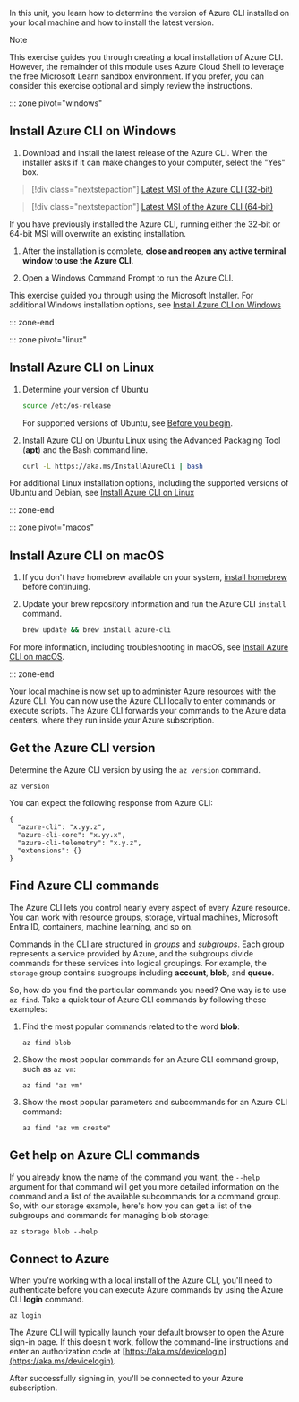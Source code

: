 <!-- markdownlint-disable MD041 -->

In this unit, you learn how to determine the version of Azure CLI installed on your local machine
and how to install the latest version.

> [!NOTE]
> This exercise guides you through creating a local installation of Azure CLI.
> However, the remainder of this module uses Azure Cloud Shell to leverage the free Microsoft Learn
> sandbox environment. If you prefer, you can consider this exercise optional and simply review the
> instructions.

::: zone pivot="windows"

## Install Azure CLI on Windows

1. Download and install the latest release of the Azure CLI. When the installer asks if it can make changes to your computer, select the "Yes" box.

> [!div class="nextstepaction"]
> [Latest MSI of the Azure CLI (32-bit)](https://aka.ms/installazurecliwindows)

> [!div class="nextstepaction"]
> [Latest MSI of the Azure CLI (64-bit)](https://aka.ms/installazurecliwindowsx64)

  If you have previously installed the Azure CLI, running either the 32-bit or 64-bit MSI will overwrite an existing installation.

1. After the installation is complete, **close and reopen any active terminal window to use the Azure CLI**.

1. Open a Windows Command Prompt to run the Azure CLI.

This exercise guided you through using the Microsoft Installer. For additional Windows installation options, see [Install Azure CLI on Windows](/cli/azure/install-azure-cli-windows)

::: zone-end

::: zone pivot="linux"

## Install Azure CLI on Linux

1. Determine your version of Ubuntu

   ```bash
   source /etc/os-release
   ```

   For supported versions of Ubuntu, see [Before you begin](/cli/azure/install-azure-cli-linux?pivots=apt#before-you-begin).

1. Install Azure CLI on Ubuntu Linux using the Advanced Packaging Tool (**apt**) and the Bash command line.

   ```bash
   curl -L https://aka.ms/InstallAzureCli | bash
   ```

For additional Linux installation options, including the supported versions of Ubuntu and Debian, see [Install Azure CLI on Linux](/cli/azure/install-azure-cli-linux)

::: zone-end

::: zone pivot="macos"

## Install Azure CLI on macOS

1. If you don't have homebrew available on your system, [install homebrew](https://docs.brew.sh/Installation.html) before continuing.

1. Update your brew repository information and run the Azure CLI `install` command.

   ```bash
   brew update && brew install azure-cli
   ```

For more information, including troubleshooting in macOS, see [Install Azure CLI on macOS](/cli/azure/install-azure-cli-macos).

::: zone-end

Your local machine is now set up to administer Azure resources with the Azure CLI. You can now use the Azure CLI locally to enter commands or execute scripts. The Azure CLI forwards your commands to the Azure data centers, where they run inside your Azure subscription.

## Get the Azure CLI version

Determine the Azure CLI version by using the `az version` command.

```azurecli
az version
```

You can expect the following response from Azure CLI:

```output
{
  "azure-cli": "x.yy.z",
  "azure-cli-core": "x.yy.x",
  "azure-cli-telemetry": "x.y.z",
  "extensions": {}
}
```

## Find Azure CLI commands

The Azure CLI lets you control nearly every aspect of every Azure resource. You can work with resource groups, storage, virtual machines, Microsoft Entra ID, containers, machine learning, and so on.

Commands in the CLI are structured in *groups* and *subgroups*. Each group represents a service provided by Azure, and the subgroups divide commands for these services into logical groupings. For example, the `storage` group contains subgroups including **account**, **blob**, and **queue**.

So, how do you find the particular commands you need? One way is to use `az find`. Take a quick tour of Azure CLI commands by following these examples:

1. Find the most popular commands related to the word **blob**:

   ```azurecli
   az find blob
   ```

1. Show the most popular commands for an Azure CLI command group, such as `az vm`:

   ```azurecli
   az find "az vm"
   ```

1. Show the most popular parameters and subcommands for an Azure CLI command:

   ```azurecli
   az find "az vm create"
   ```

## Get help on Azure CLI commands

If you already know the name of the command you want, the `--help` argument for that command will get you more detailed information on the command and a list of the available subcommands for a command group. So, with our storage example, here's how you can get a list of the subgroups and commands for managing blob storage:

```azurecli
az storage blob --help
```

## Connect to Azure

When you're working with a local install of the Azure CLI, you'll need to authenticate before you can execute Azure commands by using the Azure CLI **login** command.

```azurecli
az login
```

The Azure CLI will typically launch your default browser to open the Azure sign-in page. If this doesn't work, follow the command-line instructions and enter an authorization code at [https://aka.ms/devicelogin](https://aka.ms/devicelogin).

After successfully signing in, you'll be connected to your Azure subscription.
